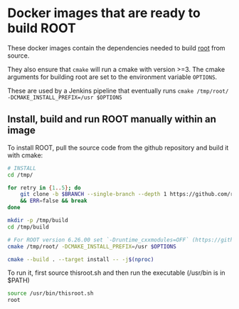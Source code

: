 # Docker images that are ready to build ROOT
These docker images contain the dependencies needed to build [root](https://root.cern/) from source.

They also ensure that `cmake` will run a cmake with version >=3. The cmake arguments for building root are set to the environment variable `OPTIONS`.

These are used by a Jenkins pipeline that eventually runs `cmake /tmp/root/ -DCMAKE_INSTALL_PREFIX=/usr $OPTIONS`

## Install, build and run ROOT manually within an image
To install ROOT, pull the source code from the github repository and build it with cmake:
```sh
# INSTALL
cd /tmp/

for retry in {1..5}; do
    git clone -b $BRANCH --single-branch --depth 1 https://github.com/root-project/root.git \
    && ERR=false && break
done

mkdir -p /tmp/build
cd /tmp/build

# For ROOT version 6.26.00 set `-Druntime_cxxmodules=OFF` (https://github.com/root-project/root/pull/10198)
cmake /tmp/root/ -DCMAKE_INSTALL_PREFIX=/usr $OPTIONS

cmake --build . --target install -- -j$(nproc)
```

To run it, first source thisroot.sh and then run the executable (/usr/bin is in $PATH)
```sh
source /usr/bin/thisroot.sh
root
```
